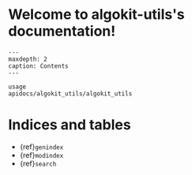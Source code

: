 # Welcome to algokit-utils's documentation!

```{toctree}
---
maxdepth: 2
caption: Contents
---

usage
apidocs/algokit_utils/algokit_utils
```

# Indices and tables

* {ref}`genindex`
* {ref}`modindex`
* {ref}`search`
